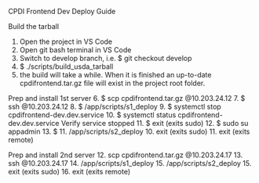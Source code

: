 CPDI Frontend Dev Deploy Guide

Build the tarball
1. Open the project in VS Code
2. Open git bash terminal in VS Code
3. Switch to develop branch, i.e.
   $ git checkout develop
4. $ ./scripts/build_usda_tarball
5. the build will take a while. When it is finished an up-to-date cpdifrontend.tar.gz file will exist in the project root folder.

Prep and install 1st server
6. $ scp cpdifrontend.tar.gz <paccount>@10.203.24.12
7. $ ssh <paccount>@10.203.24.12
8. $ /app/scripts/s1_deploy
9. $ systemctl stop cpdifrontend-dev.dev.service
10. $ systemctl status cpdifrontend-dev.dev.service
    Verify service stopped
11. $ exit (exits sudo)
12. $ sudo su appadmin
13. $ 
11. /app/scripts/s2_deploy
10. exit (exits sudo)
11. exit (exits remote)

Prep and install 2nd server
12. scp cpdifrontend.tar.gz <paccount>@10.203.24.17
13. ssh <paccount>@10.203.24.17
14. /app/scripts/s1_deploy
15. /app/scripts/s2_deploy
15. exit (exits sudo)
16. exit (exits remote)
